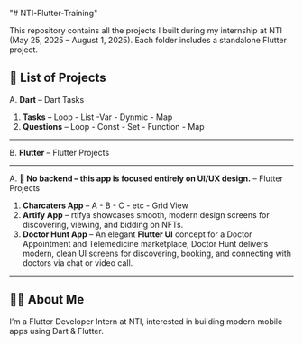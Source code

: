 "# NTI-Flutter-Training" 

This repository contains all the projects I built during my internship at NTI (May 25, 2025 – August 1, 2025). Each folder includes a standalone Flutter project.

## 📁 List of Projects

A. **Dart** – Dart Tasks
1. **Tasks** – Loop - List -Var - Dynmic - Map
2. **Questions** – Loop - Const - Set - Function - Map

---

B. **Flutter** – Flutter Projects

---
A. **🚫 No backend – this app is focused entirely on **UI/UX** design.** – Flutter Projects

1. **Charcaters App** – A - B - C - etc - Grid View 
2. **Artify App** – rtifya showcases smooth, modern design screens for discovering, viewing, and bidding on NFTs.
3. **Doctor Hunt App** – An elegant **Flutter UI** concept for a Doctor Appointment and Telemedicine marketplace, Doctor Hunt delivers modern, clean UI screens for discovering, booking, and connecting with doctors via chat or video call.  


---

## 🧑‍💻 About Me

I’m a Flutter Developer Intern at NTI, interested in building modern mobile apps using Dart & Flutter.

